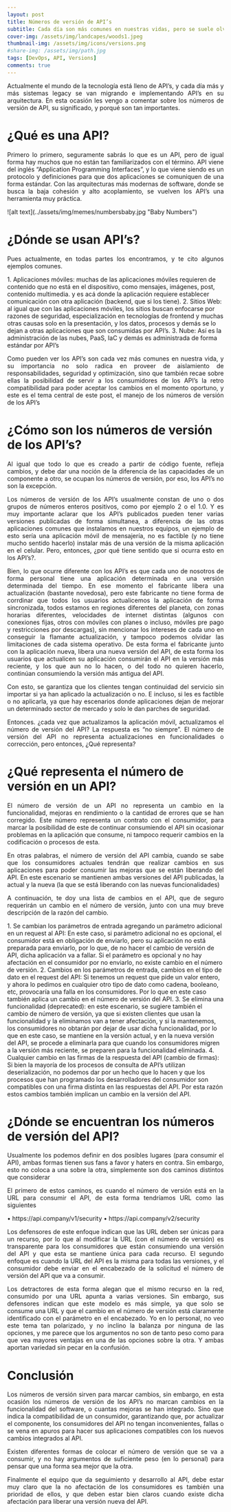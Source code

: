 ```yaml
---
layout: post
title: Números de versión de API’s
subtitle: Cada día son más comunes en nuestras vidas, pero se suele olvidar el significado de los números de versión en los API’s
cover-img: /assets/img/landcapes/woods1.jpeg
thumbnail-img: /assets/img/icons/versions.png
#share-img: /assets/img/path.jpg
tags: [DevOps, API, Versions]
comments: true
---
```

<p style='text-align: justify;'>
Actualmente el mundo de la tecnología está lleno de API’s, y cada día más y más sistemas legacy se van migrando e implementando API’s en su arquitectura.
En esta ocasión les vengo a comentar sobre los números de versión de API, su significado, y porqué son tan importantes.
</p>

# ¿Qué es una API?
<p style='text-align: justify;'>
Primero lo primero, seguramente sabrás lo que es un API, pero de igual forma hay muchos que no están tan familiarizados con el término.
API viene del inglés “Application Programming Interfaces”, y lo que viene siendo es un protocolo y definiciones para que dos aplicaciones se comuniquen de una forma estándar.  
Con las arquitecturas más modernas de software, donde se busca la baja cohesión y alto acoplamiento, se vuelven los API’s una herramienta muy práctica.
</p>
![alt text](../assets/img/memes/numbersbaby.jpg "Baby Numbers")

# ¿Dónde se usan API’s?
<p style='text-align: justify;'>
Pues actualmente, en todas partes los encontramos, y te cito algunos ejemplos comunes.
</p>
1. Aplicaciones móviles: muchas de las aplicaciones móviles requieren de contenido que no está en el dispositivo, como mensajes, imágenes, post, contenido multimedia. y es acá donde la aplicación requiere establecer comunicación con otra aplicación (backend, que si los tiene).
2. Sitios Web: al igual que con las aplicaciones móviles, los sitios buscan enfocarse por razones de seguridad, especialización en tecnologías de frontend y muchas otras causas solo en la presentación, y los datos, procesos y demás se lo dejan a otras aplicaciones que son consumidas por API’s.
3. Nube: Así es la administración de las nubes, PaaS, IaC y demás es administrada de forma estándar por API’s
<p style='text-align: justify;'>Como pueden ver los API’s son cada vez más comunes en nuestra vida, y su importancia no solo radica en proveer de aislamiento de responsabilidades, seguridad y optimización, sino que también recae sobre ellas la posibilidad de servir a los consumidores de los API’s la retro compatibilidad para poder aceptar los cambios en el momento oportuno, y este es el tema central de este post, el manejo de los números de versión de los API’s
</p>

# ¿Cómo son los números de versión de los API’s?
<p style='text-align: justify;'>
Al igual que todo lo que es creado a partir de código fuente, refleja cambios, y debe dar una noción de la diferencia de las capacidades de un componente a otro, se ocupan los números de versión, por eso, los API’s no son la excepción.
</p>

<p style='text-align: justify;'>
Los números de versión de los API’s usualmente constan de uno o dos grupos de números enteros positivos, como por ejemplo 2 o el 1.0. Y es muy importante aclarar que los API’s publicados pueden tener varias versiones publicadas de forma simultanea, a diferencia de las otras aplicaciones comunes que instalamos en nuestros equipos, un ejemplo de esto sería una aplicación móvil de mensajería, no es factible (y no tiene mucho sentido hacerlo) instalar más de una versión de la misma aplicación en el celular. Pero, entonces, ¿por qué tiene sentido que si ocurra esto en los API’s?.
</p>

<p style='text-align: justify;'>
Bien, lo que ocurre diferente con los API’s es que cada uno de nosotros de forma personal tiene una aplicación determinada en una versión determinada del tiempo. En ese momento el fabricante libera una actualización (bastante novedosa), pero este fabricante no tiene forma de corrdinar que todos los usuarios actualicemos la aplicación de forma sincronizada, todos estamos en regiones diferentes del planeta, con zonas horarias diferentes, velocidades de internet distintas (algunos con conexiones fijas, otros con móviles con planes o incluso, móviles pre pago y restricciones por descargas), sin mencionar los intereses de cada uno en conseguir la flamante actualización, y tampoco podemos olvidar las limitaciones de cada sistema operativo. De esta forma el fabricante junto con la aplicación nueva, libera una nueva versión del API, de esta forma los usuarios que actualicen su aplicación consumirán el API en la versión más reciente, y los que aun no lo hacen, o del todo no quieren hacerlo, continúan consumiendo la versión más antigua del API.
</p>

<p style='text-align: justify;'>
Con esto, se garantiza que los clientes tengan continuidad del servicio sin importar si ya han aplicado la actualización o no. E incluso, si les es factible o no aplicarla, ya que hay escenarios donde aplicaciones dejan de mejorar un determinado sector de mercado y solo le dan parches de seguridad.
</p>

<p style='text-align: justify;'>
Entonces. ¿cada vez que actualizamos la aplicación móvil, actualizamos el número de versión del API? La respuesta es “no siempre”. El número de versión del API no representa actualizaciones en funcionalidades o corrección, pero entonces, ¿Qué representa?
</p>

# ¿Qué representa el número de versión en un API?
<p style='text-align: justify;'>
El número de versión de un API no representa un cambio en la funcionalidad, mejoras en rendimiento o la cantidad de errores que se han corregido. Este número representa un contrato con el consumidor, para marcar la posibilidad de este de continuar consumiendo el API sin ocasionar problemas en la aplicación que consume, ni tampoco requerir cambios en la codificación o procesos de esta.
</p>

<p style='text-align: justify;'>
En otras palabras, el número de versión del API cambia, cuando se sabe que los consumidores actuales tendrán que realizar cambios en sus aplicaciones para poder consumir las mejoras que se están liberando del API. En este escenario se mantienen ambas versiones del API publicadas, la actual y la nueva (la que se está liberando con las nuevas funcionalidades)
</p>

<p style='text-align: justify;'>
A continuación, te doy una lista de cambios en el API, que de seguro requerirán un cambio en el número de versión, junto con una muy breve descripción de la razón del cambio.
</p>
 1. Se cambian los parámetros de entrada agregando un parámetro adicional en un request al API: En este caso, si parámetro adicional no es opcional, el consumidor está en obligación de enviarlo, pero su aplicación no está preparada para enviarlo, por lo que, de no hacer el cambio de versión de API, dicha aplicación va a fallar. Si el parámetro es opcional y no hay afectación en el consumidor por no enviarlo, no existe cambio en el número de versión.
2. Cambios en los parámetros de entrada, cambios en el tipo de dato en el request del API: Si tenemos un request que pide un valor entero, y ahora lo pedimos en cualquier otro tipo de dato como cadena, booleano, etc, provocaría una falla en los consumidores. Por lo que en este caso también aplica un cambio en el número de versión del API.
3. Se elimina una funcionalidad (deprecated): en este escenario, se sugiere también el cambio de número de versión, ya que si existen clientes que usan la funcionalidad y la eliminamos van a tener afectación, y si la mantenemos, los consumidores no obtarán por dejar de usar dicha funcionalidad, por lo que en este caso, se mantiene en la versión actual, y en la nueva versión del API, se procede a eliminarla para que cuando los consumidores migren a la versión más reciente, se preparen para la funcionalidad eliminada.
4. Cualquier cambio en las firmas de la respuesta del API (cambio de firmas): Si bien la mayoría de los procesos de consulta de API’s utilizan deserialización, no podemos dar por un hecho que lo hacen y que los procesos que han programado los desarrolladores del consumidor son compatibles con una firma distinta en las respuestas del API. Por esta razón estos cambios también implican un cambio en la versión del API. 

# ¿Dónde se encuentran los números de versión del API?
<p style='text-align: justify;'>
Usualmente los podemos definir en dos posibles lugares (para consumir el API), ambas formas tienen sus fans a favor y haters en contra. Sin embargo, esto no coloca a una sobre la otra, simplemente son dos caminos distintos que considerar
</p>

<p style='text-align: justify;'>
El primero de estos caminos, es cuando el número de versión está en la URL para consumir el API, de esta forma tendríamos URL como las siguientes
</p>
• https://api.company/v1/security
• https://api.company/v2/security

<p style='text-align: justify;'>
Los defensores de este enfoque indican que las URL deben ser únicas para un recurso, por lo que al modificar la URL (con el número de versión) es transparente para los consumidores que están consumiendo una versión del API y que esta se mantiene única para cada recurso.
El segundo enfoque es cuando la URL del API es la misma para todas las versiones, y el consumidor debe enviar en el encabezado de la solicitud el número de versión del API que va a consumir.
</p>

<p style='text-align: justify;'>
Los detractores de esta forma alegan que el mismo recurso en la red, consumido por una URL apunta a varias versiones.
Sin embargo, sus defensores indican que este modelo es más simple, ya que solo se consume una URL y que el cambio en el número de versión está claramente identificado con el parámetro en el encabezado.
Yo en lo personal, no veo este tema tan polarizado, y no inclino la balanza por ninguna de las opciones, y me parece que los argumentos no son de tanto peso como para que vea mayores ventajas en una de las opciones sobre la otra. Y ambas aportan variedad sin pecar en la confusión.
</p>

# Conclusión
<p style='text-align: justify;'>
Los números de versión sirven para marcar cambios, sin embargo, en esta ocasión los números de versión de los API’s no marcan cambios en la funcionalidad del software, o cuantas mejoras se han integrado. Sino que indica la compatibilidad de un consumidor, garantizando que, por actualizar el componente, los consumidores del API no tengan inconvenientes, fallas o se vena en apuros para hacer sus aplicaciones compatibles con los nuevos cambios integrados al API.
</p>

<p style='text-align: justify;'>
Existen diferentes formas de colocar el número de versión que se va a consumir, y no hay argumentos de suficiente peso (en lo personal) para pensar que una forma sea mejor que la otra.
</p>

<p style='text-align: justify;'>
Finalmente el equipo que da seguimiento y desarrollo al API, debe estar muy claro que la no afectación de los consumidores es también una prioridad de ellos, y que deben estar bien claros cuando existe dicha afectación para liberar una versión nueva del API.
</p>